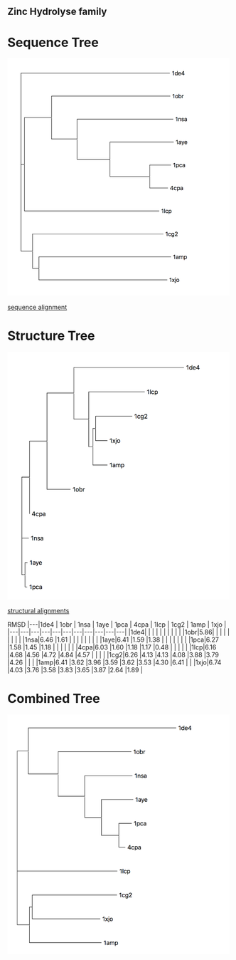 ## Zinc Hydrolyse family

# Sequence Tree
<img src="seq_tree.png" width="500">

[sequence alignment](sequence_alignment)

# Structure Tree

<img src="Struc_tree.png" width="500">

[structural alignments](struct_alignments)

RMSD
|---|1de4 | 1obr | 1nsa | 1aye | 1pca | 4cpa | 1lcp | 1cg2 | 1amp | 1xjo |
|---|---|---|---|---|---|---|---|---|---|---|
|1de4| | | | | | | | | |
|1obr|5.86| | | | | | | | |
|1nsa|6.46 |1.61 | | | | | | | |
|1aye|6.41 |1.59 |1.38 | | | | | | | 
|1pca|6.27 |1.58 |1.45 |1.18 | | | | | |
|4cpa|6.03 |1.60 |1.18 |1.17 |0.48 | | | | | 
|1lcp|6.16 |4.68 |4.56 |4.72 |4.84 |4.57 | | | |
|1cg2|6.26 |4.13 |4.13 |4.08 |3.88 |3.79 |4.26 | | | 
|1amp|6.41 |3.62 |3.96 |3.59 |3.62 |3.53 |4.30 |6.41 | |
|1xjo|6.74 |4.03 |3.76 |3.58 |3.83 |3.65 |3.87 |2.64 |1.89 |

# Combined Tree

<img src="combined_tree.png" width="500">
